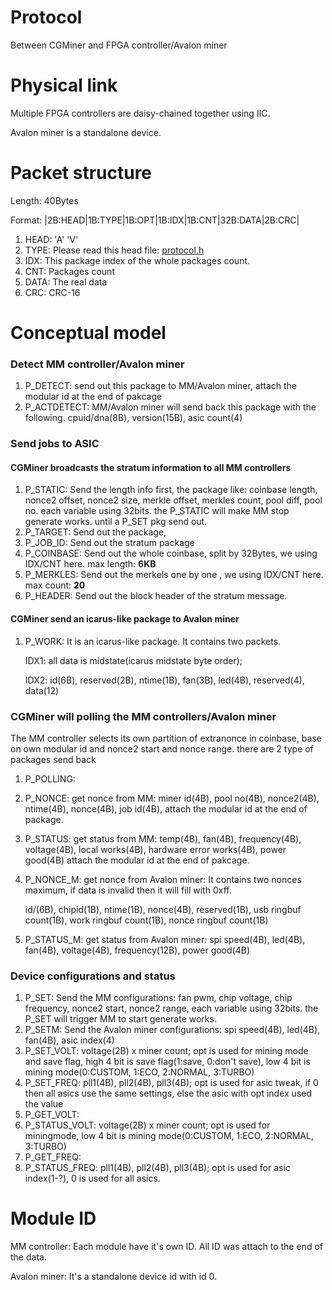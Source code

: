 # Protocol
Between CGMiner and FPGA controller/Avalon miner

# Physical link
Multiple FPGA controllers are daisy-chained together using IIC.

Avalon miner is a standalone device.

# Packet structure
Length: 40Bytes

Format: |2B:HEAD|1B:TYPE|1B:OPT|1B:IDX|1B:CNT|32B:DATA|2B:CRC|

1. HEAD: 'A' 'V'
2. TYPE: Please read this head file: [protocol.h](https://github.com/Canaan-Creative/mm/blob/avalon4/firmware/protocol.h)
3. IDX: This package index of the whole packages count.
4. CNT: Packages count
5. DATA: The real data
6. CRC: CRC-16

# Conceptual model
### Detect MM controller/Avalon miner
1. P_DETECT: send out this package to MM/Avalon miner, attach the modular id at the end of pakcage
2. P_ACTDETECT: MM/Avalon miner will send back this package with the following. cpuid/dna(8B), version(15B), asic count(4)

### Send jobs to ASIC
#### CGMiner broadcasts the stratum information to all MM controllers
1. P_STATIC: Send the length info first, the package like: coinbase length, nonce2 offset, nonce2 size, merkle offset, merkles count, pool diff, pool no. each variable using 32bits. the P_STATIC will make MM stop generate works. until a P_SET pkg send out.
2. P_TARGET: Send out the package,
3. P_JOB_ID: Send out the stratum package
4. P_COINBASE: Send out the whole coinbase, split by 32Bytes, we using IDX/CNT here. max length: **6KB**
5. P_MERKLES: Send out the merkels one by one , we using IDX/CNT here. max count: **20**
6. P_HEADER: Send out the block header of the stratum message.

#### CGMiner send an icarus-like package to Avalon miner
1. P_WORK: It is an icarus-like package. It contains two packets.

	IDX1: all data is midstate(icarus midstate byte order);

	IDX2: id(6B), reserved(2B), ntime(1B), fan(3B), led(4B), reserved(4), data(12)

### CGMiner will polling the MM controllers/Avalon miner
The MM controller selects its own partition of extranonce in coinbase, base on own modular id and nonce2 start and nonce range. there are 2 type of packages send back

1. P_POLLING:
2. P_NONCE: get nonce from MM: miner id(4B), pool no(4B), nonce2(4B), ntime(4B), nonce(4B), job id(4B), attach the modular id at the end of package.
3. P_STATUS: get status from MM: temp(4B), fan(4B), frequency(4B), voltage(4B), local works(4B), hardware error works(4B), power good(4B) attach the modular id at the end of pakcage.
4. P_NONCE_M: get nonce from Avalon miner: It contains two nonces maximum, if data is invalid then it will fill with 0xff.

	id/(6B), chipid(1B), ntime(1B), nonce(4B), reserved(1B), usb ringbuf count(1B), work ringbuf count(1B), nonce ringbuf count(1B)
5. P_STATUS_M: get status from Avalon miner: spi speed(4B), led(4B), fan(4B), voltage(4B), frequency(12B), power good(4B)

### Device configurations and status
1. P_SET: Send the MM configurations: fan pwm, chip voltage, chip frequency, nonce2 start, nonce2 range, each variable using 32bits. the P_SET will trigger MM to start generate works.
2. P_SETM: Send the Avalon miner configurations: spi speed(4B), led(4B), fan(4B), asic index(4)
3. P_SET_VOLT: voltage(2B) x miner count; opt is used for mining mode and save flag, high 4 bit is save flag(1:save, 0:don't save), low 4 bit is mining mode(0:CUSTOM, 1:ECO, 2:NORMAL, 3:TURBO)
4. P_SET_FREQ: pll1(4B), pll2(4B), pll3(4B); opt is used for asic tweak, if 0 then all asics use the same settings, else the asic with opt index used the value
5. P_GET_VOLT:
6. P_STATUS_VOLT: voltage(2B) x miner count; opt is used for miningmode, low 4 bit is mining mode(0:CUSTOM, 1:ECO, 2:NORMAL, 3:TURBO)
7. P_GET_FREQ:
7. P_STATUS_FREQ: pll1(4B), pll2(4B), pll3(4B); opt is used for asic index(1-?), 0 is used for all asics.

# Module ID
MM controller: Each module have it's own ID. All ID was attach to the end of the data.

Avalon miner: It's a standalone device id with id 0.
